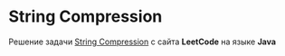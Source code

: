 # String Compression
Решение задачи [String Compression](https://leetcode.com/problems/string-compression) с сайта **LeetCode** на языке **Java**